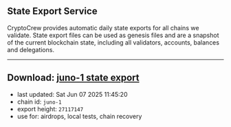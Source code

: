 ## State Export Service
CryptoCrew provides automatic daily state exports for all chains we validate. State export files can be used as genesis files and are a snapshot of the current blockchain state, including all validators, accounts, balances and delegations.

---
**Download: [juno-1 state export](https://dl-eu2.ccvalidators.com/SERVICE/juno/juno-1_export_27117147.json)**
---

- last updated: Sat Jun 07 2025 11:45:20
- chain id: `juno-1`
- export height: `27117147`
- use for: airdrops, local tests, chain recovery
